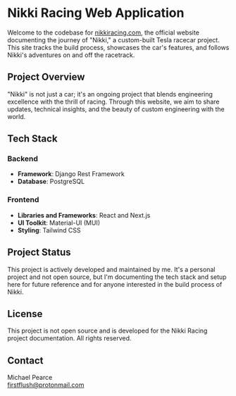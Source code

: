 # Nikki Racing Web Application

Welcome to the codebase for [nikkiracing.com](https://nikkiracing.com), the official website documenting the journey of "Nikki," a custom-built Tesla racecar project. This site tracks the build process, showcases the car's features, and follows Nikki's adventures on and off the racetrack.

## Project Overview

"Nikki" is not just a car; it's an ongoing project that blends engineering excellence with the thrill of racing. Through this website, we aim to share updates, technical insights, and the beauty of custom engineering with the world.

## Tech Stack


### Backend

- **Framework**: Django Rest Framework
- **Database**: PostgreSQL

### Frontend

- **Libraries and Frameworks**: React and Next.js
- **UI Toolkit**: Material-UI (MUI)
- **Styling**: Tailwind CSS

## Project Status

This project is actively developed and maintained by me. It's a personal project and not open source, but I'm documenting the tech stack and setup here for future reference and for anyone interested in the build process of Nikki.

## License

This project is not open source and is developed for the Nikki Racing project documentation. All rights reserved.

## Contact

Michael Pearce  
firstflush@protonmail.com